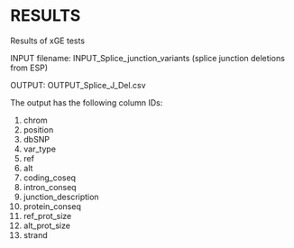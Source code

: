 # RESULTS
Results of xGE tests

INPUT filename: INPUT_Splice_junction_variants (splice junction deletions from ESP)

OUTPUT: OUTPUT_Splice_J_Del.csv

The output has the following column IDs:

1. chrom
2. position
3. dbSNP
4. var_type
5. ref
6. alt
7. coding_coseq
8. intron_conseq
9. junction_description
10. protein_conseq
11. ref_prot_size
12. alt_prot_size
13. strand
